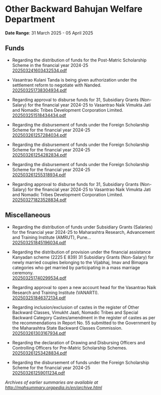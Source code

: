 # Other Backward Bahujan Welfare Department

**Date Range**: 31 March 2025 - 05 April 2025


## Funds
- Regarding the distribution of funds for the Post-Matric Scholarship Scheme in the financial year 2024-25\
  [202503241603432534.pdf](https://gr.maharashtra.gov.in/Site/Upload/Government%20Resolutions/English/202503241603432534.pdf)

- Vasantrao Kulani Tanda is being given authorization under the settlement reform to negotiate with Nanded.\
  [202503251738304934.pdf](https://gr.maharashtra.gov.in/Site/Upload/Government%20Resolutions/English/202503251738304934.pdf)

- Regarding approval to disburse funds for 31, Subsidiary Grants (Non-Salary) for the financial year 2024-25 to Vasantrao Naik Vimukta Jati and Nomadic Tribes Development Corporation Limited.\
  [202503251518434434.pdf](https://gr.maharashtra.gov.in/Site/Upload/Government%20Resolutions/English/202503251518434434.pdf)

- Regarding the disbursement of funds under the Foreign Scholarship Scheme for the financial year 2024-25\
  [202503261257284034.pdf](https://gr.maharashtra.gov.in/Site/Upload/Government%20Resolutions/English/202503261257284034.pdf)

- Regarding the disbursement of funds under the Foreign Scholarship Scheme for the financial year 2024-25\
  [202503261254282834.pdf](https://gr.maharashtra.gov.in/Site/Upload/Government%20Resolutions/English/202503261254282834.pdf)

- Regarding the disbursement of funds under the Foreign Scholarship Scheme for the financial year 2024-25\
  [202503261255318934.pdf](https://gr.maharashtra.gov.in/Site/Upload/Government%20Resolutions/English/202503261255318934.pdf)

- Regarding approval to disburse funds for 31, Subsidiary Grants (Non-Salary) for the financial year 2024-25 to Vasantrao Naik Vimukta Jati and Nomadic Tribes Development Corporation Limited.\
  [202503271823528834.pdf](https://gr.maharashtra.gov.in/Site/Upload/Government%20Resolutions/English/202503271823528834.pdf)

## Miscellaneous
- Regarding the distribution of funds under Subsidiary Grants (Salaries) for the financial year 2024-25 to Maharashtra Research, Advancement and Training Institute (AMRUT), Pune...\
  [202503251845196034.pdf](https://gr.maharashtra.gov.in/Site/Upload/Government%20Resolutions/English/202503251845196034.pdf)

- Regarding the distribution of provision under the financial assistance Kanyadan scheme (2225 E 839) 31 Subsidiary Grants (Non-Salary) for newly married couples belonging to the Vijabhaj, Imav and Bimapra categories who get married by participating in a mass marriage ceremony.\
  [202503251740299534.pdf](https://gr.maharashtra.gov.in/Site/Upload/Government%20Resolutions/English/202503251740299534.pdf)

- Regarding approval to open a new account head for the Vasantrao Naik Research and Training Institute (VANARTI).\
  [202503251846372134.pdf](https://gr.maharashtra.gov.in/Site/Upload/Government%20Resolutions/English/202503251846372134.pdf)

- Regarding inclusion/exclusion of castes in the register of Other Backward Classes, Vimukht Jaati, Nomadic Tribes and Special Backward Category Castes/amendment in the register of castes as per the recommendations in Report No. 55 submitted to the Government by the Maharashtra State Backward Classes Commission.\
  [202503261303167934.pdf](https://gr.maharashtra.gov.in/Site/Upload/Government%20Resolutions/English/202503261303167934.pdf)

- Regarding the declaration of Drawing and Disbursing Officers and Controlling Officers for Pre-Matric Scholarship Schemes.\
  [202503261253428834.pdf](https://gr.maharashtra.gov.in/Site/Upload/Government%20Resolutions/English/202503261253428834.pdf)

- Regarding the disbursement of funds under the Foreign Scholarship Scheme for the financial year 2024-25\
  [202503261259011234.pdf](https://gr.maharashtra.gov.in/Site/Upload/Government%20Resolutions/English/202503261259011234.pdf)


*Archives of earlier summaries are available at http://mahsummary.orgpedia.in/en/archive.html*